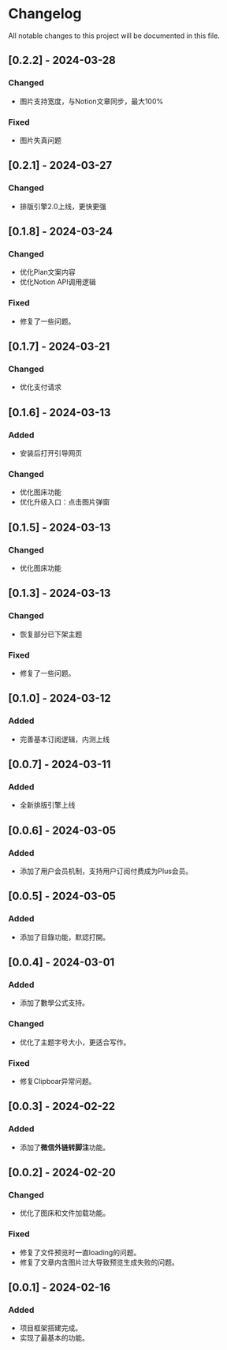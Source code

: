 # Changelog

All notable changes to this project will be documented in this file.

## [0.2.2] - 2024-03-28

### Changed

- 图片支持宽度，与Notion文章同步，最大100%

### Fixed

- 图片失真问题

## [0.2.1] - 2024-03-27

### Changed

- 排版引擎2.0上线，更快更强

## [0.1.8] - 2024-03-24

### Changed

- 优化Plan文案内容
- 优化Notion API调用逻辑

### Fixed

- 修复了一些问题。

## [0.1.7] - 2024-03-21

### Changed

- 优化支付请求

## [0.1.6] - 2024-03-13

### Added

- 安装后打开引导网页

### Changed

- 优化图床功能
- 优化升级入口：点击图片弹窗

## [0.1.5] - 2024-03-13

### Changed

- 优化图床功能

## [0.1.3] - 2024-03-13

### Changed

- 恢复部分已下架主题

### Fixed

- 修复了一些问题。

## [0.1.0] - 2024-03-12

### Added

- 完善基本订阅逻辑，内测上线

## [0.0.7] - 2024-03-11

### Added

- 全新排版引擎上线

## [0.0.6] - 2024-03-05

### Added

- 添加了用户会员机制，支持用户订阅付费成为Plus会员。

## [0.0.5] - 2024-03-05

### Added

- 添加了目錄功能，默認打開。

## [0.0.4] - 2024-03-01

### Added

- 添加了數學公式支持。

### Changed

- 优化了主题字号大小，更适合写作。

### Fixed

- 修复Clipboar异常问题。

## [0.0.3] - 2024-02-22

### Added

- 添加了**微信外链转脚注**功能。

## [0.0.2] - 2024-02-20

### Changed

- 优化了图床和文件加载功能。

### Fixed

- 修复了文件预览时一直loading的问题。
- 修复了文章内含图片过大导致预览生成失败的问题。

## [0.0.1] - 2024-02-16

### Added

- 项目框架搭建完成。
- 实现了最基本的功能。
